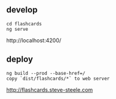 ## develop
```
cd flashcards
ng serve
```

http://localhost:4200/

## deploy
```
ng build --prod --base-href=/
copy `dist/flashcards/*` to web server
```

http://flashcards.steve-steele.com
